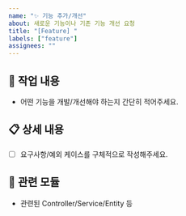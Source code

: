 ```yaml
---
name: "✨ 기능 추가/개선"
about: 새로운 기능이나 기존 기능 개선 요청
title: "[Feature] "
labels: ["feature"]
assignees: ""
---
```


## 📌 작업 내용
- 어떤 기능을 개발/개선해야 하는지 간단히 적어주세요.

## 📋 상세 내용
- [ ] 요구사항/예외 케이스를 구체적으로 작성해주세요.

## 📂 관련 모듈
- 관련된 Controller/Service/Entity 등